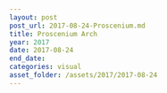 ```yaml
---
layout: post
post_url: 2017-08-24-Proscenium.md
title: Proscenium Arch
year: 2017
date: 2017-08-24
end_date: 
categories: visual
asset_folder: /assets/2017/2017-08-24
---
```


